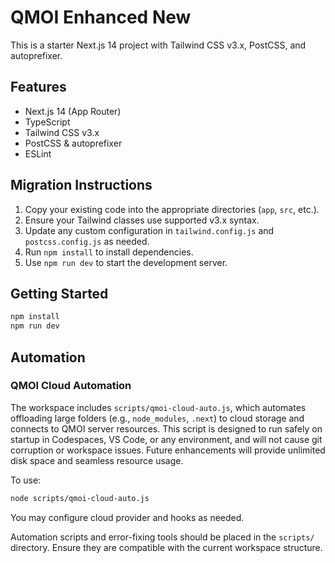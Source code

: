 # QMOI Enhanced New

This is a starter Next.js 14 project with Tailwind CSS v3.x, PostCSS, and autoprefixer.

## Features
- Next.js 14 (App Router)
- TypeScript
- Tailwind CSS v3.x
- PostCSS & autoprefixer
- ESLint

## Migration Instructions
1. Copy your existing code into the appropriate directories (`app`, `src`, etc.).
2. Ensure your Tailwind classes use supported v3.x syntax.
3. Update any custom configuration in `tailwind.config.js` and `postcss.config.js` as needed.
4. Run `npm install` to install dependencies.
5. Use `npm run dev` to start the development server.

## Getting Started
```bash
npm install
npm run dev
```

## Automation

### QMOI Cloud Automation
The workspace includes `scripts/qmoi-cloud-auto.js`, which automates offloading large folders (e.g., `node_modules`, `.next`) to cloud storage and connects to QMOI server resources. This script is designed to run safely on startup in Codespaces, VS Code, or any environment, and will not cause git corruption or workspace issues. Future enhancements will provide unlimited disk space and seamless resource usage.

To use:
```bash
node scripts/qmoi-cloud-auto.js
```
You may configure cloud provider and hooks as needed.

Automation scripts and error-fixing tools should be placed in the `scripts/` directory. Ensure they are compatible with the current workspace structure.
